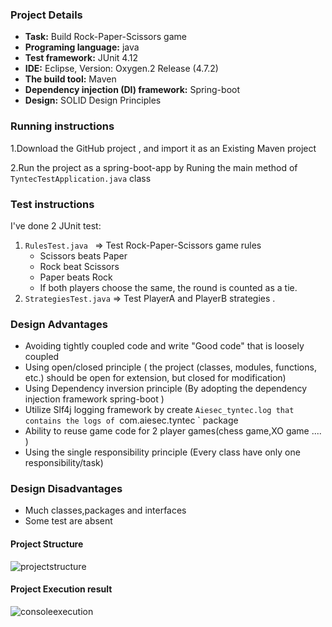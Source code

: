 ### Project Details 
- **Task:** Build Rock-Paper-Scissors  game 
- **Programing language:** java 
- **Test framework:** JUnit 4.12
- **IDE:** Eclipse, Version: Oxygen.2 Release (4.7.2)
- **The build tool:** Maven 
- **Dependency injection (DI) framework:** Spring-boot 
- **Design:** SOLID Design Principles

### Running instructions
1.Download the GitHub project , and  import it as  an Existing Maven project 

2.Run the project as a spring-boot-app by Runing the  main method of `TyntecTestApplication.java` class 
### Test instructions

I've done  2 JUnit test: 

1. `RulesTest.java `  =>  Test Rock-Paper-Scissors game rules 
      - Scissors beats Paper
      - Rock beat Scissors
      - Paper beats Rock
      - If both players choose the same, the round is counted as a tie.
2. `StrategiesTest.java` => Test  PlayerA and  PlayerB   strategies .

### Design Advantages 
- Avoiding  tightly coupled code and  write "Good  code" that is loosely coupled  
- Using open/closed principle ( the project (classes, modules, functions, etc.) should be open for extension, but closed for modification)
- Using  Dependency inversion principle (By adopting  the dependency injection framework spring-boot )
- Utilize Slf4j logging framework by create `Aiesec_tyntec.log that contains the logs of `com.aiesec.tyntec ` package 
- Ability to reuse game code for 2 player games(chess game,XO game .... ) 
- Using the single responsibility principle  (Every class  have  only one responsibility/task)

### Design Disadvantages

- Much classes,packages  and  interfaces 
- Some test are absent  

#### Project Structure

![projectstructure](https://user-images.githubusercontent.com/42076893/47383845-e0230580-d705-11e8-9db7-e830dbdb9e0a.png)


#### Project Execution result

![consoleexecution](https://user-images.githubusercontent.com/42076893/47383904-fe890100-d705-11e8-8846-c3cae3e97bf1.png)
